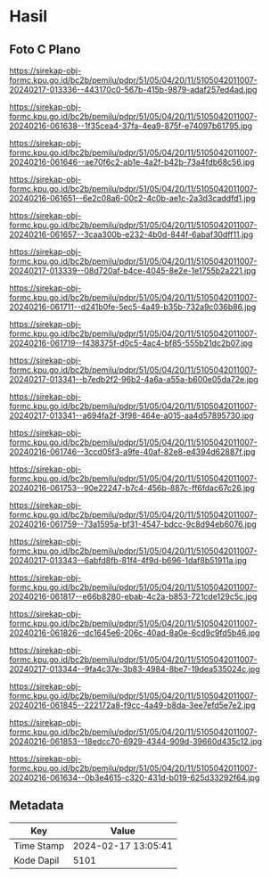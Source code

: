 # Hasil

## Foto C Plano

https://sirekap-obj-formc.kpu.go.id/bc2b/pemilu/pdpr/51/05/04/20/11/5105042011007-20240217-013336--443170c0-567b-415b-9879-adaf257ed4ad.jpg

https://sirekap-obj-formc.kpu.go.id/bc2b/pemilu/pdpr/51/05/04/20/11/5105042011007-20240216-061638--1f35cea4-37fa-4ea9-875f-e74097b61795.jpg

https://sirekap-obj-formc.kpu.go.id/bc2b/pemilu/pdpr/51/05/04/20/11/5105042011007-20240216-061646--ae70f6c2-ab1e-4a2f-b42b-73a4fdb68c56.jpg

https://sirekap-obj-formc.kpu.go.id/bc2b/pemilu/pdpr/51/05/04/20/11/5105042011007-20240216-061651--6e2c08a6-00c2-4c0b-ae1c-2a3d3caddfd1.jpg

https://sirekap-obj-formc.kpu.go.id/bc2b/pemilu/pdpr/51/05/04/20/11/5105042011007-20240216-061657--3caa300b-e232-4b0d-844f-6abaf30dff11.jpg

https://sirekap-obj-formc.kpu.go.id/bc2b/pemilu/pdpr/51/05/04/20/11/5105042011007-20240217-013339--08d720af-b4ce-4045-8e2e-1e1755b2a221.jpg

https://sirekap-obj-formc.kpu.go.id/bc2b/pemilu/pdpr/51/05/04/20/11/5105042011007-20240216-061711--d241b0fe-5ec5-4a49-b35b-732a9c036b86.jpg

https://sirekap-obj-formc.kpu.go.id/bc2b/pemilu/pdpr/51/05/04/20/11/5105042011007-20240216-061719--f438375f-d0c5-4ac4-bf85-555b21dc2b07.jpg

https://sirekap-obj-formc.kpu.go.id/bc2b/pemilu/pdpr/51/05/04/20/11/5105042011007-20240217-013341--b7edb2f2-96b2-4a6a-a55a-b600e05da72e.jpg

https://sirekap-obj-formc.kpu.go.id/bc2b/pemilu/pdpr/51/05/04/20/11/5105042011007-20240217-013341--a694fa2f-3f98-464e-a015-aa4d57895730.jpg

https://sirekap-obj-formc.kpu.go.id/bc2b/pemilu/pdpr/51/05/04/20/11/5105042011007-20240216-061746--3ccd05f3-a9fe-40af-82e8-e4394d62887f.jpg

https://sirekap-obj-formc.kpu.go.id/bc2b/pemilu/pdpr/51/05/04/20/11/5105042011007-20240216-061753--90e22247-b7c4-456b-887c-ff6fdac67c26.jpg

https://sirekap-obj-formc.kpu.go.id/bc2b/pemilu/pdpr/51/05/04/20/11/5105042011007-20240216-061759--73a1595a-bf31-4547-bdcc-9c8d94eb6076.jpg

https://sirekap-obj-formc.kpu.go.id/bc2b/pemilu/pdpr/51/05/04/20/11/5105042011007-20240217-013343--6abfd8fb-81f4-4f9d-b696-1daf8b51911a.jpg

https://sirekap-obj-formc.kpu.go.id/bc2b/pemilu/pdpr/51/05/04/20/11/5105042011007-20240216-061817--e66b8280-ebab-4c2a-b853-721cde129c5c.jpg

https://sirekap-obj-formc.kpu.go.id/bc2b/pemilu/pdpr/51/05/04/20/11/5105042011007-20240216-061826--dc1645e6-206c-40ad-8a0e-6cd9c9fd5b46.jpg

https://sirekap-obj-formc.kpu.go.id/bc2b/pemilu/pdpr/51/05/04/20/11/5105042011007-20240217-013344--9fa4c37e-3b83-4984-8be7-19dea535024c.jpg

https://sirekap-obj-formc.kpu.go.id/bc2b/pemilu/pdpr/51/05/04/20/11/5105042011007-20240216-061845--222172a8-f9cc-4a49-b8da-3ee7efd5e7e2.jpg

https://sirekap-obj-formc.kpu.go.id/bc2b/pemilu/pdpr/51/05/04/20/11/5105042011007-20240216-061853--18edcc70-6929-4344-909d-39660d435c12.jpg

https://sirekap-obj-formc.kpu.go.id/bc2b/pemilu/pdpr/51/05/04/20/11/5105042011007-20240216-061634--0b3e4615-c320-431d-b019-625d33292f64.jpg


## Metadata

| Key        | Value               |
| ---------- | ------------------- |
| Time Stamp | 2024-02-17 13:05:41 |
| Kode Dapil | 5101                |



